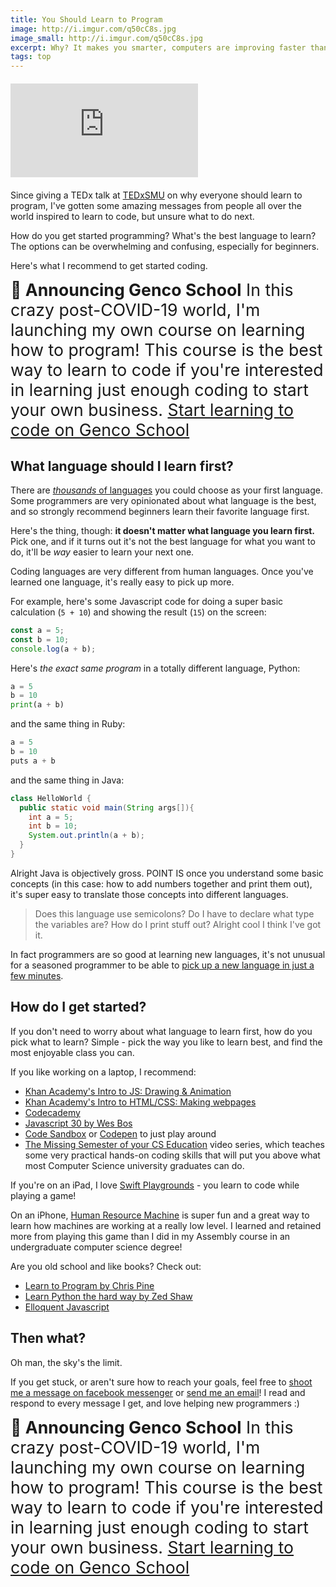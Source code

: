 ```yaml
---
title: You Should Learn to Program
image: http://i.imgur.com/q50cC8s.jpg
image_small: http://i.imgur.com/q50cC8s.jpg
excerpt: Why? It makes you smarter, computers are improving faster than you are, and - if you're like me - you want to maximize your laziness.
tags: top
---
```


<div class="embed-responsive embed-responsive-16by9" style="margin-top: 20px; margin-bottom: 20px;"><iframe class="embed-responsive-item" src="https://www.youtube.com/embed/xfBWk4nw440" frameborder="0" allow="autoplay; encrypted-media" allowfullscreen></iframe></div>

Since giving a TEDx talk at [TEDxSMU](http://www.tedxsmu.org/) on why everyone should learn to program, I've gotten some amazing messages from people all over the world inspired to learn to code, but unsure what to do next.

How do you get started programming? What's the best language to learn? The options can be overwhelming and confusing, especially for beginners.

Here's what I recommend to get started coding.

<div class="alert alert-success" role="alert" style="font-size: 20pt">
  <strong>🏫 Announcing Genco School</strong> In this crazy post-COVID-19 world, I'm launching my own course on learning how to program! This course is the best way to learn to code if you're interested in learning just enough coding to start your own business.
  <a href="https://school.gen.co" class="btn btn-success btn-lg btn-block">Start learning to code on Genco School</a>
</div>

## What language should I learn first?

There are [_thousands_ of languages](https://en.wikipedia.org/wiki/List_of_programming_languages) you could choose as your first language. Some programmers are very opinionated about what language is the best, and so strongly recommend beginners learn their favorite language first.

<!-- If you can take a class that will teach you Java or C++ in person, you'll learn all the basics of coding just fine.  -->

Here's the thing, though: **it doesn't matter what language you learn first.** Pick one, and if it turns out it's not the best language for what you want to do, it'll be _way_ easier to learn your next one.

Coding languages are very different from human languages. Once you've learned one language, it's really easy to pick up more.

For example, here's some Javascript code for doing a super basic calculation (`5 + 10`) and showing the result (`15`) on the screen:

```js
const a = 5;
const b = 10;
console.log(a + b);
```

Here's _the exact same program_ in a totally different language, Python:

```python
a = 5
b = 10
print(a + b)
```

and the same thing in Ruby:

```python
a = 5
b = 10
puts a + b
```

and the same thing in Java:

```java
class HelloWorld {
  public static void main(String args[]){
    int a = 5;
    int b = 10;
    System.out.println(a + b);
  }
}
```

Alright Java is objectively gross. POINT IS once you understand some basic concepts (in this case: how to add numbers together and print them out), it's super easy to translate those concepts into different languages.

> Does this language use semicolons? Do I have to declare what type the variables are? How do I print stuff out? Alright cool I think I've got it.

In fact programmers are so good at learning new languages, it's not unusual for a seasoned programmer to be able to [pick up a new language in just a few minutes](https://learnxinyminutes.com/).

## How do I get started?

If you don't need to worry about what language to learn first, how do you pick what to learn? Simple - pick the way you like to learn best, and find the most enjoyable class you can.

If you like working on a laptop, I recommend:

- [Khan Academy's Intro to JS: Drawing & Animation](https://www.khanacademy.org/computing/computer-programming/programming)
- [Khan Academy's Intro to HTML/CSS: Making webpages](https://www.khanacademy.org/computing/computer-programming/html-css)
- [Codecademy](https://www.codecademy.com/)
- [Javascript 30 by Wes Bos](https://javascript30.com)
- [Code Sandbox](http://codesandbox.io) or [Codepen](http://codepen.io) to just play around
- [The Missing Semester of your CS Education](https://missing.csail.mit.edu/) video series, which teaches some very practical hands-on coding skills that will put you above what most Computer Science university graduates can do.

If you're on an iPad, I love [Swift Playgrounds](https://www.apple.com/swift/playgrounds/) - you learn to code while playing a game!

On an iPhone, [Human Resource Machine](https://itunes.apple.com/us/app/human-resource-machine/id1005098334) is super fun and a great way to learn how machines are working at a really low level. I learned and retained more from playing this game than I did in my Assembly course in an undergraduate computer science degree!

Are you old school and like books? Check out:

- [Learn to Program by Chris Pine](https://www.amazon.com/Learn-Program-Second-Facets-Ruby/dp/1934356360/ref=as_li_ss_tl?ie=UTF8&qid=1541024550&sr=8-1&keywords=learn+to+program+chris+pine&linkCode=sl1&tag=cgenco-20&linkId=920f1526f371bca45d1466fb275c3da4&language=en_US)
- [Learn Python the hard way by Zed Shaw](https://www.amazon.com/Learn-Python-Hard-Way-Introduction/dp/0134692888/ref=as_li_ss_tl?ie=UTF8&qid=1541024583&sr=8-2&keywords=learn+the+hard+way&linkCode=sl1&tag=cgenco-20&linkId=ff1ea55d6869e69eff53dee22c60c3af&language=en_US)
- [Elloquent Javascript](https://eloquentjavascript.net)

## Then what?

Oh man, the sky's the limit.

If you get stuck, or aren't sure how to reach your goals, feel free to [shoot me a message on facebook messenger](https://www.messenger.com/t/cgenco) or <a href="mailto:christian@gen.co" target="_blank">send me an email</a>! I read and respond to every message I get, and love helping new programmers :)

<div class="alert alert-success" role="alert" style="font-size: 20pt">
  <strong>🏫 Announcing Genco School</strong> In this crazy post-COVID-19 world, I'm launching my own course on learning how to program! This course is the best way to learn to code if you're interested in learning just enough coding to start your own business.
  <a href="https://school.gen.co" class="btn btn-success btn-lg btn-block">Start learning to code on Genco School</a>
</div>

<!-- https://i.imgur.com/Z3n8OVc.jpg -->
<!-- https://i.imgur.com/xH4rGNL.jpg -->
